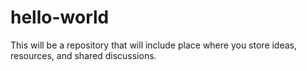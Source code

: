 # hello-world
This will be a repository that will include place where you store ideas, resources, and shared discussions. 
